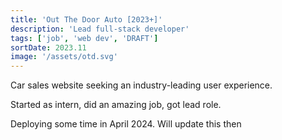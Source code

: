 ```yaml
---
title: 'Out The Door Auto [2023+]'
description: 'Lead full-stack developer'
tags: ['job', 'web dev', 'DRAFT']
sortDate: 2023.11
image: '/assets/otd.svg'
---
```

Car sales website seeking an industry-leading user experience.

Started as intern, did an amazing job, got lead role.

Deploying some time in April 2024. Will update this then

